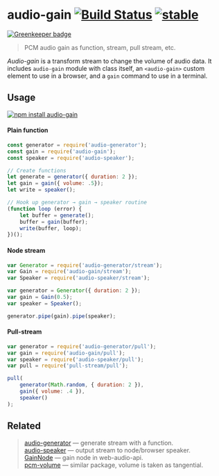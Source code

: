 # audio-gain [![Build Status](https://travis-ci.org/audiojs/audio-gain.svg?branch=master)](https://travis-ci.org/audiojs/audio-gain) [![stable](http://badges.github.io/stability-badges/dist/stable.svg)](http://github.com/badges/stability-badges)

[![Greenkeeper badge](https://badges.greenkeeper.io/audiojs/audio-gain.svg)](https://greenkeeper.io/)

> PCM audio gain as function, stream, pull stream, etc.

_Audio-gain_ is a transform stream to change the volume of audio data. It includes `audio-gain` module with class itself, an `<audio-gain>` custom element to use in a browser, and a `gain` command to use in a terminal.

## Usage

[![npm install audio-gain](https://nodei.co/npm/audio-gain.png?mini=true)](https://npmjs.org/package/audio-gain/)

#### Plain function

```js
const generator = require('audio-generator');
const gain = require('audio-gain');
const speaker = require('audio-speaker');

// Create functions
let generate = generator({ duration: 2 });
let gain = gain({ volume: .5});
let write = speaker();

// Hook up generator → gain → speaker routine
(function loop (error) {
	let buffer = generate();
	buffer = gain(buffer);
	write(buffer, loop);
})();
```

#### Node stream

```js
var Generator = require('audio-generator/stream');
var Gain = require('audio-gain/stream');
var Speaker = require('audio-speaker/stream');

var generator = Generator({ duration: 2 });
var gain = Gain(0.5);
var speaker = Speaker();

generator.pipe(gain).pipe(speaker);
```

#### Pull-stream

```js
var generator = require('audio-generator/pull');
var gain = require('audio-gain/pull');
var speaker = require('audio-speaker/pull');
var pull = require('pull-stream/pull');

pull(
	generator(Math.random, { duration: 2 }),
	gain({ volume: .4 }),
	speaker()
);
```

<!--
Custom element:

```html
<script src="./bundled-dependencies.js"></script>
<link rel="import" href="node_modules/audio-speaker">
<link rel="import" href="node_modules/audio-generator">
<link rel="import" href="node_modules/audio-gain">

<audio-generator id="generator" connect="#gain"></audio-generator>
<audio-gain volume="0.3" id="gain" connect="#speaker"></audio-gain>
<audio-speaker id="speaker"></audio-speaker>
```

Command:

```sh
$ cat sample.wav | gain --volume 0.5 | speaker
```
-->

## Related

> [audio-generator](https://github.com/audiojs/audio-generator) — generate stream with a function.<br/>
> [audio-speaker](https://github.com/audiojs/audio-speaker) — output stream to node/browser speaker.<br/>
> [GainNode](https://developer.mozilla.org/en-US/docs/Web/API/GainNode) — gain node in web-audio-api.</br>
> [pcm-volume](https://npmjs.org/package/pcm-volume) — similar package, volume is taken as tangential.</br>
